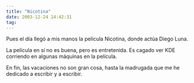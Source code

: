 ```yaml
---
title: "Nicotina"
date: 2003-12-24 14:42:31
tag: 
---
```

<p>Pues el día llegó a mis manos la película Nicotina, donde actúa Diego Luna.</p>

<p>La película en sí no es buena, pero es entretenida. Es cagado ver KDE corriendo en algunas máquinas en la película.</p>

<p>En fin, las vacaciones no son gran cosa, hasta la madrugada que me he dedicado a escribir y a escribir.</p>
